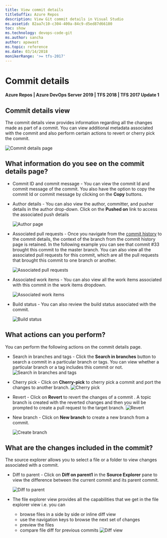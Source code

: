 ```yaml
---
title: View commit details
titleSuffix: Azure Repos
description: View Git commit details in Visual Studio
ms.assetid: 82aa7c10-c304-400a-84c9-d5ed87d66180
toc: show
ms.technology: devops-code-git 
ms.author: sancha
author: apawast
ms.topic: reference
ms.date: 03/14/2018
monikerRange: '>= tfs-2017'
---
```


# Commit details

#### Azure Repos | Azure DevOps Server 2019 | TFS 2018 | TFS 2017 Update 1

## Commit details view

The commit details view provides information regarding all the changes made as part of a commit. You can view additional metadata associated with the commit and also perform certain actions to revert or cherry pick the commit.

![Commit details page](media/commit-details/1Commitdetails.png)

## What information do you see on the commit details page?

- Commit ID and commit message - You can view the commit Id and commit message of the commit. You also have the option to copy the commit Id or commit message by clicking on the **Copy** buttons.
- Author details - You can also view the author, committer, and pusher details in the author drop-down. Click on the **Pushed on** link to access the associated push details

  ![Author page](media/commit-details/2AuthorDetails.png)

- Associated pull requests - Once you navigate from the [commit history](commit-history.md) to the commit details, the context of the branch from the commit history page is retained. In the following example you can see that commit #33 brought this commit to the master branch. You can also view all the associated pull requests for this commit, which are all the pull requests that brought this commit to one branch or another.

  ![Associated pull requests](media/commit-details/3AssociatedPRDetails.png)

- Associated work items - You can also view all the work items associated with this commit in the work items dropdown.

  ![Associated work items](media/commit-details/4AssociatedWorkItems.png)

- Build status - You can also review the build status associated with the commit.

  ![Build status](media/commit-details/4BuildStatus.png)

## What actions can you perform?

You can perform the following actions on the commit details page.

- Search in branches and tags - Click the **Search in branches** button to search a commit in a particular branch or tags. You can view whether a particular branch or a tag includes this commit or not.
  ![Search in branches and tags](media/commit-details/6SearchcommitsinBranchesandTags.png)
- Cherry pick - Click on **Cherry-pick** to cherry pick a commit and port the changes to another branch.
  ![Cherry pick](media/commit-details/7CherryPick.png)
- Revert - Click on **Revert** to revert the changes of a commit . A topic branch is created with the reverted changes and then you will be prompted to create a pull request to the target branch.
  ![Revert](media/commit-details/8Revertcommit.png)
- New branch - Click on **New branch** to create a new branch from a commit.

  ![Create branch](media/commit-details/9CreateBranch.png)

## What are the changes included in the commit?

The source explorer allows you to select a file or a folder to view changes associated with a commit.

- Diff to parent - Click on **Diff on parent1** in the **Source Explorer** pane to view the difference between the current commit and its parent commit.

  ![Diff to parent](media/commit-details/10DifftoParent.png)

- The file explorer view provides all the capabilities that we get in the file explorer view i.e. you can
  - browse files in a side by side or inline diff view
  - use the navigation keys to browse the next set of changes
  - preview the files
  - compare file diff for previous commits
    ![Diff view](media/commit-details/11SidebySide.png)
